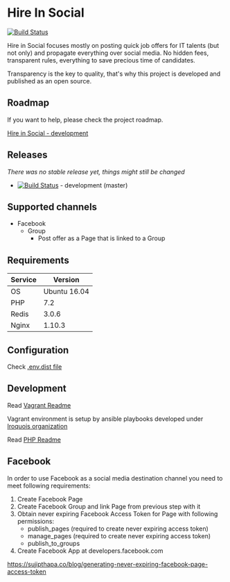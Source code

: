 # Hire In Social

[![Build Status](https://travis-ci.org/norzechowicz/hire-in-social.svg?branch=master)](https://travis-ci.org/norzechowicz/hire-in-social)

Hire in Social focuses mostly on posting quick job offers for IT talents (but not only) and propagate everything
over social media. No hidden fees, transparent rules, everything to save precious time of candidates.

Transparency is the key to quality, that's why this project is developed and published as an open source. 

## Roadmap

If you want to help, please check the project roadmap.

[Hire in Social - development](https://github.com/norzechowicz/hire-in-social/projects/1)

## Releases

*There was no stable release yet, things might still be changed* 

* [![Build Status](https://travis-ci.org/norzechowicz/hire-in-social.svg?branch=master)](https://travis-ci.org/norzechowicz/hire-in-social) - development (master)

## Supported channels 

 * Facebook 
    * Group 
        * Post offer as a Page that is linked to a Group

## Requirements

| Service       | Version       |
| ------------- | ------------- |
| OS            | Ubuntu 16.04  |
| PHP           | 7.2           |
| Redis         | 3.0.6         |
| Nginx         | 1.10.3        |

## Configuration

Check [.env.dist file](php/hireinsocial/.env.dist)
 
## Development

Read [Vagrant Readme](vagrant/README.md)

Vagrant environment is setup by ansible playbooks developed under [Iroquois organization](https://github.com/iroquoisorg)

Read [PHP Readme](php/hireinsocial/README.md)

## Facebook 

In order to use Facebook as a social media destination channel you need to meet following requirements:

1) Create Facebook Page
2) Create Facebook Group and link Page from previous step with it
3) Obtain never expiring Facebook Access Token for Page with following permissions:
    * publish_pages (required to create never expiring access token)
    * manage_pages (required to create never expiring access token)
    * publish_to_groups
4) Create Facebook App at developers.facebook.com 
    
https://sujipthapa.co/blog/generating-never-expiring-facebook-page-access-token 

